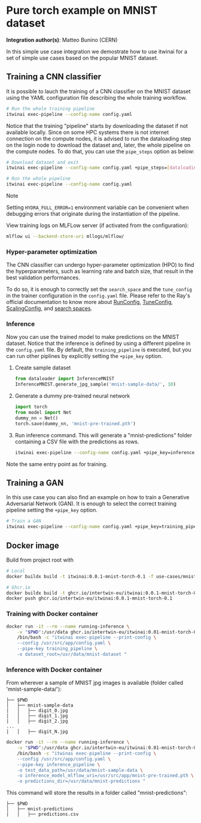 # Pure torch example on MNIST dataset

**Integration author(s)**: Matteo Bunino (CERN)

In this simple use case integration we demostrate how to use itwinai for a set of simple
use cases based on the popular MNIST dataset.

## Training a CNN classifier

It is possible to lauch the training of a CNN classifier on the MNIST dataset using the
YAML configuration file describing the whole training workflow.

```bash
# Run the whole training pipeline
itwinai exec-pipeline --config-name config.yaml
```

Notice that the training "pipeline" starts by downloading the dataset if not available locally.
Since on some HPC systems there is not internet connection on the compute nodes, it is
advised to run the dataloading step on the login node to download the dataset and, later,
the whole pipeline on the compute nodes. To do that, you can use the `pipe_steps` option as
below:

```bash
# Download dataset and exit
itwinai exec-pipeline --config-name config.yaml +pipe_steps=[dataloading_step]

# Run the whole pipeline
itwinai exec-pipeline --config-name config.yaml
```

> [!NOTE]
> Setting `HYDRA_FULL_ERROR=1` environment variable can be convenient when debugging errors
> that originate during the instantiation of the pipeline.

View training logs on MLFLow server (if activated from the configuration):

```bash
mlflow ui --backend-store-uri mllogs/mlflow/
```

### Hyper-parameter optimization

The CNN classifier can undergo hyper-parameter optimization (HPO) to find the hyperparameters,
such as learning rate and batch size, that result in the best validation performances.

To do so, it is enough to correctly set the `search_space` and the `tune_config` in the trainer
configuration in the `config.yaml` file.
Please refer to the Ray's official documentation to know more about
[RunConfig](https://docs.ray.io/en/latest/train/api/doc/ray.train.RunConfig.html),
[TuneConfig](https://docs.ray.io/en/latest/tune/api/doc/ray.tune.TuneConfig.html),
[ScalingConfig](https://docs.ray.io/en/latest/train/api/doc/ray.train.ScalingConfig.html),
and [search spaces](https://docs.ray.io/en/latest/tune/api/search_space.html).

### Inference

Now you can use the trained model to make predictions on the MNIST dataset.
Notice that the inference is defined by using a different pipeline in the `config.yaml` file.
By default, the `training_pipeline` is executed, but you can run other piplines by explicitly
setting the `+pipe_key` option.

1. Create sample dataset

    ```python
    from dataloader import InferenceMNIST
    InferenceMNIST.generate_jpg_sample('mnist-sample-data/', 10)
    ```

2. Generate a dummy pre-trained neural network

    ```python
    import torch
    from model import Net
    dummy_nn = Net()
    torch.save(dummy_nn, 'mnist-pre-trained.pth')
    ```

3. Run inference command. This will generate a "mnist-predictions"
folder containing a CSV file with the predictions as rows.

    ```bash
    itwinai exec-pipeline --config-name config.yaml +pipe_key=inference_pipeline 
    ```

Note the same entry point as for training.

## Training a GAN

In this use case you can also find an example on how to train a Generative Adversarial Network
(GAN). It is enough to select the correct training pipeline setting the `+pipe_key` option.

```bash
# Train a GAN
itwinai exec-pipeline --config-name config.yaml +pipe_key=training_pipeline_gan
```

## Docker image

Build from project root with

```bash
# Local
docker buildx build -t itwinai:0.0.1-mnist-torch-0.1 -f use-cases/mnist/torch/Dockerfile .

# Ghcr.io
docker buildx build -t ghcr.io/intertwin-eu/itwinai:0.0.1-mnist-torch-0.1 -f use-cases/mnist/torch/Dockerfile .
docker push ghcr.io/intertwin-eu/itwinai:0.0.1-mnist-torch-0.1
```

### Training with Docker container

```bash
docker run -it --rm --name running-inference \
    -v "$PWD":/usr/data ghcr.io/intertwin-eu/itwinai:0.01-mnist-torch-0.1 \
    /bin/bash -c "itwinai exec-pipeline --print-config \
    --config /usr/src/app/config.yaml \
    --pipe-key training_pipeline \
    -o dataset_root=/usr/data/mnist-dataset "
```

### Inference with Docker container

From wherever a sample of MNIST jpg images is available
(folder called 'mnist-sample-data/'):

```text
├── $PWD
│   ├── mnist-sample-data
|   │   ├── digit_0.jpg
|   │   ├── digit_1.jpg
|   │   ├── digit_2.jpg
...
|   │   ├── digit_N.jpg
```

```bash
docker run -it --rm --name running-inference \
    -v "$PWD":/usr/data ghcr.io/intertwin-eu/itwinai:0.01-mnist-torch-0.1 \
    /bin/bash -c "itwinai exec-pipeline --print-config \
    --config /usr/src/app/config.yaml \
    --pipe-key inference_pipeline \
    -o test_data_path=/usr/data/mnist-sample-data \
    -o inference_model_mlflow_uri=/usr/src/app/mnist-pre-trained.pth \
    -o predictions_dir=/usr/data/mnist-predictions "
```

This command will store the results in a folder called "mnist-predictions":

```text
├── $PWD
│   ├── mnist-predictions
|   │   ├── predictions.csv
```
